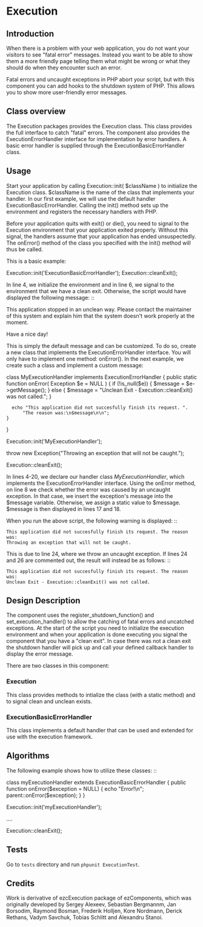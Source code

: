 Execution
=========

Introduction
------------

When there is a problem with your web application, you do not want your
visitors to see "fatal error" messages. Instead you want to be able to show
them a more friendly page telling them what might be wrong or what they should
do when they encounter such an error.

Fatal errors and uncaught exceptions in PHP abort your script, but with this
component you can add hooks to the shutdown system of PHP. This allows you to
show more user-friendly error messages.


Class overview
--------------

The Execution packages provides the Execution class. This class provides the
full interface to catch "fatal" errors. The component also
provides the ExecutionErrorHandler interface for implementation by error
handlers. A basic error handler is supplied through the
ExecutionBasicErrorHandler class.


Usage
-----

Start your application by calling Execution::init( $className ) to
initialize the Execution class. $className is the name of the
class that implements your handler. In our first example, we will use the
default handler ExecutionBasicErrorHandler. Calling the init()
method sets up the environment and registers the necessary handlers with PHP.

Before your application quits with exit() or die(), you need to signal to the
Execution environment that your application exited properly. Without this
signal, the handlers assume that your application has ended unsuspectedly. The
onError() method of the class you specified with the init() method will thus be
called.

This is a basic example:

  Execution::init('ExecutionBasicErrorHandler');
  Execution::cleanExit();

In line 4, we initialize the environment and in line 6, we signal to the
environment that we have a clean exit. Otherwise, the script
would have displayed the following message: ::

  This application stopped in an unclean way.  Please contact the maintainer
  of this system and explain him that the system doesn't work properly at the
  moment.

  Have a nice day!

This is simply the default message and can be customized. To do so, create a new
class that implements the ExecutionErrorHandler interface. You will only
have to implement one method: onError(). In the next example, we create such a
class and implement a custom message:

  class MyExecutionHandler implements ExecutionErrorHandler
  {
    public static function onError( Exception $e = NULL )
    {
      if (!is_null($e))
      {
        $message = $e->getMessage();
      }
      else
      {
        $message = "Unclean Exit - Execution::cleanExit() was not called.";
      }

      echo "This application did not succesfully finish its request. ".
          "The reason was:\n$message\n\n";
    }
  }

  Execution::init('MyExecutionHandler');

  throw new Exception("Throwing an exception that will not be caught.");

  Execution::cleanExit();

In lines 4-20, we declare our handler class *MyExecutionHandler*, which
implements the ExecutionErrorHandler interface. Using the onError method, on
line 8 we check whether the error was caused by an uncaught
exception. In that case, we insert the exception's message into the $message
variable. Otherwise, we assign a static value to $message. $message is then
displayed in lines 17 and 18.

When you run the above script, the following warning is displayed: ::

    This application did not succesfully finish its request. The reason was:
    Throwing an exception that will not be caught.

This is due to line 24, where we throw an uncaught exception. If lines 24 and
26 are commented out, the result will instead be as follows: ::

    This application did not succesfully finish its request. The reason was:
    Unclean Exit - Execution::cleanExit() was not called.

Design Description
------------------
The component uses the register_shutdown_function() and set_execution_handler()
to allow the catching of fatal errors and uncatched exceptions. At the start of
the script you need to initialize the execution environment and when your
application is done executing you signal the component that you have a "clean
exit".  In case there was not a clean exit the shutdown handler will pick up
and call your defined callback handler to display the error message.

There are two classes in this component:

### Execution

This class provides methods to intialize the class (with a static method) and
to signal clean and unclean exists.

### ExecutionBasicErrorHandler

This class implements a default handler that can be used and extended for use
with the execution framework.

Algorithms
----------

The following example shows how to utilize these classes: ::


  class myExecutionHandler extends ExecutionBasicErrorHandler
  {
    public function onError($exception = NULL)
    {
      echo "Error!\n";
      parent::onError($exception);
    }
  }

  Execution::init('myExecutionHandler');

  ....

  Execution::cleanExit();

Tests
-----

Go to `tests` directory and run `phpunit ExecutionTest`.

Credits
-------

Work is derivative of ezcExecution package of ezComponents, which was originally
developed by Sergey Alexeev, Sebastian Bergmannm, Jan Borsodim, Raymond Bosman,
Frederik Holljen, Kore Nordmann, Derick Rethans, Vadym Savchuk, Tobias Schlitt
and Alexandru Stanoi.

